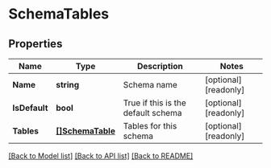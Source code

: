 # SchemaTables

## Properties

Name | Type | Description | Notes
------------ | ------------- | ------------- | -------------
**Name** | **string** | Schema name | [optional] [readonly] 
**IsDefault** | **bool** | True if this is the default schema | [optional] [readonly] 
**Tables** | [**[]SchemaTable**](SchemaTable.md) | Tables for this schema | [optional] [readonly] 

[[Back to Model list]](../README.md#documentation-for-models) [[Back to API list]](../README.md#documentation-for-api-endpoints) [[Back to README]](../README.md)


